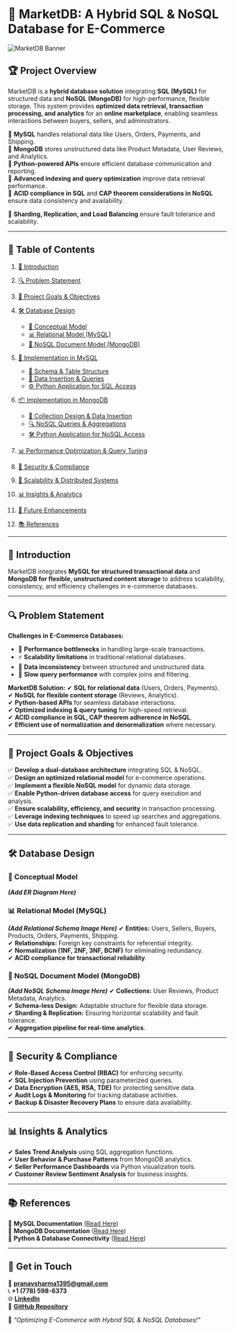 # 🚀 MarketDB: A Hybrid SQL & NoSQL Database for E-Commerce

![MarketDB Banner](https://github.com/user-attachments/assets/marketdb-banner)

## 🏆 Project Overview
MarketDB is a **hybrid database solution** integrating **SQL (MySQL)** for structured data and **NoSQL (MongoDB)** for high-performance, flexible storage. This system provides **optimized data retrieval, transaction processing, and analytics** for an **online marketplace**, enabling seamless interactions between buyers, sellers, and administrators.

🔹 **MySQL** handles relational data like Users, Orders, Payments, and Shipping.  
🔹 **MongoDB** stores unstructured data like Product Metadata, User Reviews, and Analytics.  
🔹 **Python-powered APIs** ensure efficient database communication and reporting.  
🔹 **Advanced indexing and query optimization** improve data retrieval performance.  
🔹 **ACID compliance in SQL** and **CAP theorem considerations in NoSQL** ensure data consistency and availability.  
 
🔹 **Sharding, Replication, and Load Balancing** ensure fault tolerance and scalability.  

---

## 📌 Table of Contents
1. [📖 Introduction](#-introduction)
2. [🔍 Problem Statement](#-problem-statement)
3. [🎯 Project Goals & Objectives](#-project-goals--objectives)
4. [🛠 Database Design](#-database-design)
   - [📂 Conceptual Model](#-conceptual-model)
   - [📊 Relational Model (MySQL)](#-relational-model-mysql)
   - [📜 NoSQL Document Model (MongoDB)](#-nosql-document-model-mongodb)
5. [💾 Implementation in MySQL](#-implementation-in-mysql)

   - [📝 Schema & Table Structure](#-schema--table-structure)
   - [📑 Data Insertion & Queries](#-data-insertion--queries)
   - [⚙️ Python Application for SQL Access](#-python-application-for-sql-access)
6. [📦 Implementation in MongoDB](#-implementation-in-mongodb)
   - [📄 Collection Design & Data Insertion](#-collection-design--data-insertion)
   - [🔍 NoSQL Queries & Aggregations](#-nosql-queries--aggregations)
   - [🛠 Python Application for NoSQL Access](#-python-application-for-nosql-access)
7. [📊 Performance Optimization & Query Tuning](#-performance-optimization--query-tuning)
8. [🔐 Security & Compliance](#-security--compliance)
9. [📡 Scalability & Distributed Systems](#-scalability--distributed-systems)
10. [📊 Insights & Analytics](#-insights--analytics)
11. [🚀 Future Enhancements](#-future-enhancements)
12. [📚 References](#-references)

---

## 📖 Introduction
MarketDB integrates **MySQL for structured transactional data** and **MongoDB for flexible, unstructured content storage** to address scalability, consistency, and efficiency challenges in e-commerce databases.

---

## 🔍 Problem Statement
**Challenges in E-Commerce Databases:**
- 🚀 **Performance bottlenecks** in handling large-scale transactions.
- ⚡ **Scalability limitations** in traditional relational databases.
- 🔄 **Data inconsistency** between structured and unstructured data.
- 🔎 **Slow query performance** with complex joins and filtering.

**MarketDB Solution:**
✔ **SQL for relational data** (Users, Orders, Payments).  
✔ **NoSQL for flexible content storage** (Reviews, Analytics).  
✔ **Python-based APIs** for seamless database interactions.  
✔ **Optimized indexing & query tuning** for high-speed retrieval.  
✔ **ACID compliance in SQL, CAP theorem adherence in NoSQL**.  
✔ **Efficient use of normalization and denormalization** where necessary.  

---

## 🎯 Project Goals & Objectives
✅ **Develop a dual-database architecture** integrating SQL & NoSQL.  
✅ **Design an optimized relational model** for e-commerce operations.  
✅ **Implement a flexible NoSQL model** for dynamic data storage.  
✅ **Enable Python-driven database access** for query execution and analysis.  
✅ **Ensure scalability, efficiency, and security** in transaction processing.  
✅ **Leverage indexing techniques** to speed up searches and aggregations.  
✅ **Use data replication and sharding** for enhanced fault tolerance.  

---

## 🛠 Database Design
### 📂 Conceptual Model
_**(Add ER Diagram Here)**_

### 📊 Relational Model (MySQL)
_**(Add Relational Schema Image Here)**_
✔ **Entities:** Users, Sellers, Buyers, Products, Orders, Payments, Shipping.  
✔ **Relationships:** Foreign key constraints for referential integrity.  
✔ **Normalization (1NF, 2NF, 3NF, BCNF)** for eliminating redundancy.  
✔ **ACID compliance for transactional reliability**.  

### 📜 NoSQL Document Model (MongoDB)
_**(Add NoSQL Schema Image Here)**_
✔ **Collections:** User Reviews, Product Metadata, Analytics.  
✔ **Schema-less Design:** Adaptable structure for flexible data storage.  
✔ **Sharding & Replication:** Ensuring horizontal scalability and fault tolerance.  
✔ **Aggregation pipeline for real-time analytics**.  

---

## 🔐 Security & Compliance
✔ **Role-Based Access Control (RBAC)** for enforcing security.  
✔ **SQL Injection Prevention** using parameterized queries.  
✔ **Data Encryption (AES, RSA, TDE)** for protecting sensitive data.  
✔ **Audit Logs & Monitoring** for tracking database activities.  
✔ **Backup & Disaster Recovery Plans** to ensure data availability.  

---

## 📊 Insights & Analytics
✔ **Sales Trend Analysis** using SQL aggregation functions.  
✔ **User Behavior & Purchase Patterns** from MongoDB analytics.  
✔ **Seller Performance Dashboards** via Python visualization tools.  
✔ **Customer Review Sentiment Analysis** for business insights.  

---

## 📚 References
📖 **MySQL Documentation** ([Read Here](https://dev.mysql.com/doc/))  
📖 **MongoDB Documentation** ([Read Here](https://docs.mongodb.com/))  
📖 **Python & Database Connectivity** ([Read Here](https://docs.python.org/3/library/sqlite3.html))  

---

## 📌 Get in Touch
📧 **pranavsharma1395@gmail.com**  
📞 **+1 (778) 598-6373**  
🌐 **[LinkedIn](https://www.linkedin.com/in/pranav-harish-sharma/)**  
🔗 **[GitHub Repository](https://github.com/user/MarketDB)**  

🚀 *"Optimizing E-Commerce with Hybrid SQL & NoSQL Databases!"*

